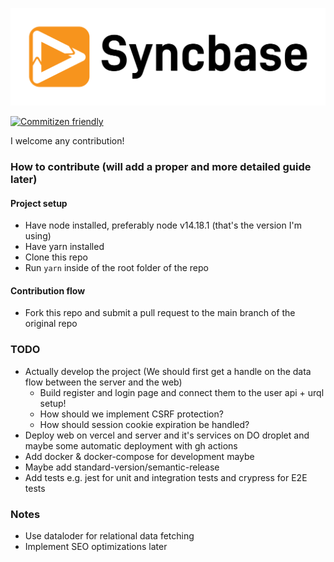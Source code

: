 <p align="center">
  <a href="http://syncbase.tv">
    <img src="logo.svg">
  </a>
</p>

[![Commitizen friendly](https://img.shields.io/badge/commitizen-friendly-brightgreen.svg)](http://commitizen.github.io/cz-cli/)

I welcome any contribution!

### How to contribute (will add a proper and more detailed guide later)

#### Project setup

- Have node installed, preferably node v14.18.1 (that's the version I'm using)
- Have yarn installed
- Clone this repo
- Run `yarn` inside of the root folder of the repo

#### Contribution flow

- Fork this repo and submit a pull request to the main branch of the original repo

### TODO

- Actually develop the project (We should first get a handle on the data flow between the server and the web)
  - Build register and login page and connect them to the user api + urql setup!
  - How should we implement CSRF protection?
  - How should session cookie expiration be handled?
- Deploy web on vercel and server and it's services on DO droplet and maybe some automatic deployment with gh actions
- Add docker & docker-compose for development maybe
- Maybe add standard-version/semantic-release
- Add tests e.g. jest for unit and integration tests and crypress for E2E tests

### Notes

- Use dataloder for relational data fetching
- Implement SEO optimizations later
